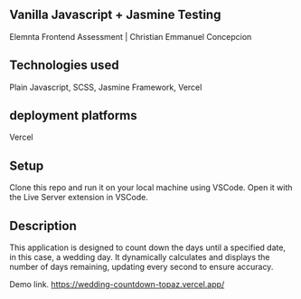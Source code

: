 ## Vanilla Javascript + Jasmine Testing

Elemnta Frontend Assessment | Christian Emmanuel Concepcion

## Technologies used

Plain Javascript, SCSS, Jasmine Framework, Vercel 

## deployment platforms

Vercel

## Setup

Clone this repo and run it on your local machine using VSCode. Open it with the Live Server extension in VSCode.

## Description

This application is designed to count down the days until a specified date, in this case, a wedding day. It dynamically calculates and displays the number of days remaining, updating every second to ensure accuracy.

Demo link.
https://wedding-countdown-topaz.vercel.app/
